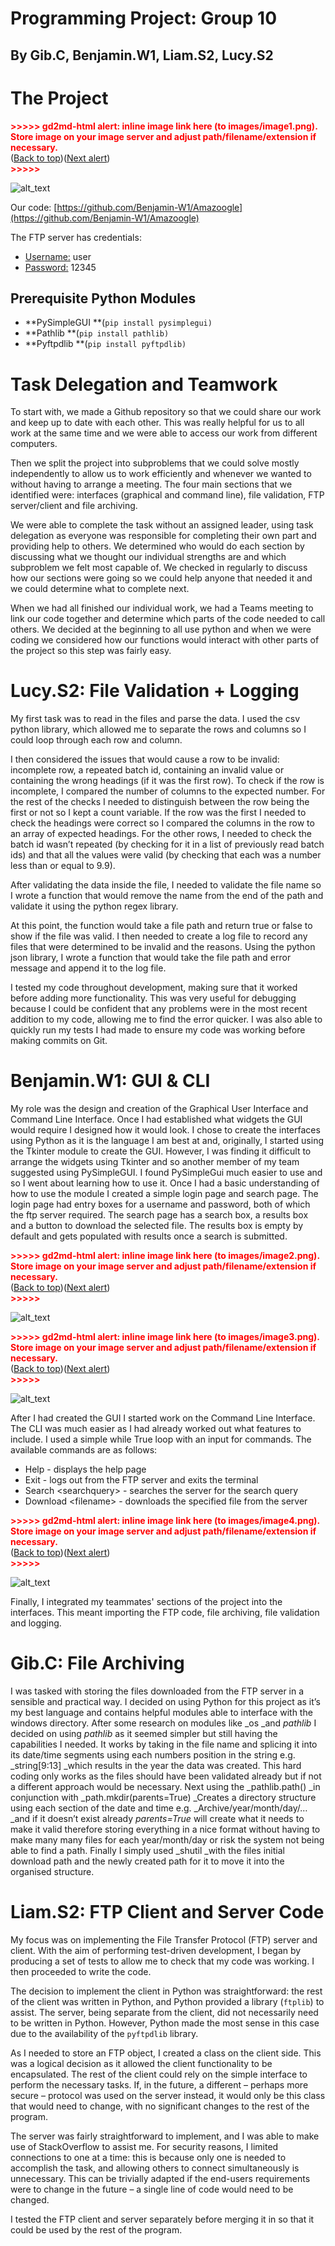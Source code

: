 # Programming Project: Group 10


## By Gib.C, Benjamin.W1, Liam.S2, Lucy.S2


# The Project 

<p id="gdcalert1" ><span style="color: red; font-weight: bold">>>>>>  gd2md-html alert: inline image link here (to images/image1.png). Store image on your image server and adjust path/filename/extension if necessary. </span><br>(<a href="#">Back to top</a>)(<a href="#gdcalert2">Next alert</a>)<br><span style="color: red; font-weight: bold">>>>>> </span></p>


![alt_text](images/image1.png "image_tooltip")


Our code: [https://github.com/Benjamin-W1/Amazoogle](https://github.com/Benjamin-W1/Amazoogle)

The FTP server has credentials:



* <span style="text-decoration:underline;">Username:</span> user
* <span style="text-decoration:underline;">Password:</span> 12345


## Prerequisite Python Modules



* **PySimpleGUI **(`pip install pysimplegui)`
* **Pathlib **(`pip install pathlib)`
* **Pyftpdlib **(`pip install pyftpdlib)`


# Task Delegation and Teamwork

To start with, we made a Github repository so that we could share our work and keep up to date with each other. This was really helpful for us to all work at the same time and we were able to access our work from different computers. 

Then we split the project into subproblems that we could solve mostly independently to allow us to work efficiently and whenever we wanted to without having to arrange a meeting. The four main sections that we identified were: interfaces (graphical and command line), file validation, FTP server/client and file archiving.

We were able to complete the task without an assigned leader, using task delegation as everyone was responsible for completing their own part and providing help to others. We determined who would do each section by discussing what we thought our individual strengths are and which subproblem we felt most capable of. We checked in regularly to discuss how our sections were going so we could help anyone that needed it and we could determine what to complete next.

When we had all finished our individual work, we had a Teams meeting to link our code together and determine which parts of the code needed to call others. We decided at the beginning to all use python and when we were coding we considered how our functions would interact with other parts of the project so this step was fairly easy.


# Lucy.S2: File Validation + Logging

My first task was to read in the files and parse the data. I used the csv python library, which allowed me to separate the rows and columns so I could loop through each row and column.

I then considered the issues that would cause a row to be invalid: incomplete row, a repeated batch id, containing an invalid value or containing the wrong headings (if it was the first row). To check if the row is incomplete, I compared the number of columns to the expected number. For the rest of the checks I needed to distinguish between the row being the first or not so I kept a count variable. If the row was the first I needed to check the headings were correct so I compared the columns in the row to an array of expected headings. For the other rows, I needed to check the batch id wasn’t repeated (by checking for it in a list of previously read batch ids) and that all the values were valid (by checking that each was a number less than or equal to 9.9).

After validating the data inside the file, I needed to validate the file name so I wrote a function that would remove the name from the end of the path and validate it using the python regex library.

At this point, the function would take a file path and return true or false to show if the file was valid. I then needed to create a log file to record any files that were determined to be invalid and the reasons. Using the python json library, I wrote a function that would take the file path and error message and append it to the log file.

I tested my code throughout development, making sure that it worked before adding more functionality. This was very useful for debugging because I could be confident that any problems were in the most recent addition to my code, allowing me to find the error quicker. I was also able to quickly run my tests I had made to ensure my code was working before making commits on Git.


# Benjamin.W1: GUI & CLI

My role was the design and creation of the Graphical User Interface and Command Line Interface. Once I had established what widgets the GUI would require I designed how it would look. I chose to create the interfaces using Python as it is the language I am best at and, originally, I started using the Tkinter module to create the GUI. However, I was finding it difficult to arrange the widgets using Tkinter and so another member of my team suggested using PySimpleGUI. I found PySimpleGui much easier to use and so I went about learning how to use it. Once I had a basic understanding of how to use the module I created a simple login page and search page. The login page had entry boxes for a username and password, both of which the ftp server required. The search page has a search box, a results box and a button to download the selected file. The results box is empty by default and gets populated with results once a search is submitted.



<p id="gdcalert2" ><span style="color: red; font-weight: bold">>>>>>  gd2md-html alert: inline image link here (to images/image2.png). Store image on your image server and adjust path/filename/extension if necessary. </span><br>(<a href="#">Back to top</a>)(<a href="#gdcalert3">Next alert</a>)<br><span style="color: red; font-weight: bold">>>>>> </span></p>


![alt_text](images/image2.png "image_tooltip")
 

<p id="gdcalert3" ><span style="color: red; font-weight: bold">>>>>>  gd2md-html alert: inline image link here (to images/image3.png). Store image on your image server and adjust path/filename/extension if necessary. </span><br>(<a href="#">Back to top</a>)(<a href="#gdcalert4">Next alert</a>)<br><span style="color: red; font-weight: bold">>>>>> </span></p>


![alt_text](images/image3.png "image_tooltip")


After I had created the GUI I started work on the Command Line Interface. The CLI was much easier as I had already worked out what features to include. I used a simple while True loop with an input for commands. The available commands are as follows:



* Help - displays the help page
* Exit - logs out from the FTP server and exits the terminal
* Search &lt;searchquery> - searches the server for the search query
* Download &lt;filename> - downloads the specified file from the server



<p id="gdcalert4" ><span style="color: red; font-weight: bold">>>>>>  gd2md-html alert: inline image link here (to images/image4.png). Store image on your image server and adjust path/filename/extension if necessary. </span><br>(<a href="#">Back to top</a>)(<a href="#gdcalert5">Next alert</a>)<br><span style="color: red; font-weight: bold">>>>>> </span></p>


![alt_text](images/image4.png "image_tooltip")


Finally, I integrated my teammates' sections of the project into the interfaces. This meant importing the FTP code, file archiving, file validation and logging.


# Gib.C: File Archiving 

I was tasked with storing the files downloaded from the FTP server in a sensible and practical way. I decided on using Python for this project as it’s my best language and contains helpful modules able to interface with the windows directory. After some research on modules like _os _and _pathlib_ I decided on using _pathlib_ as it seemed simpler but still having the capabilities I needed. It works by taking in the file name and splicing it into its date/time segments using each numbers position in the string e.g. _string[9:13] _which results in the year the data was created. This hard coding only works as the files should have been validated already but if not a different approach would be necessary. Next using the _pathlib.path() _in conjunction with _path.mkdir(parents=True) _Creates a directory structure using each section of the date and time e.g. _Archive/year/month/day/… _and if it doesn’t exist already _parents=True_ will create what it needs to make it valid therefore storing everything in a nice format without having to make many many files for each year/month/day or risk the system not being able to find a path. Finally I simply used _shutil _with the files initial download path and the newly created path for it to move it into the organised structure.


# Liam.S2: FTP Client and Server Code

My focus was on implementing the File Transfer Protocol (FTP) server and client. With the aim of performing test-driven development, I began by producing a set of tests to allow me to check that my code was working. I then proceeded to write the code.

The decision to implement the client in Python was straightforward: the rest of the client was written in Python, and Python provided a library (`ftplib`) to assist. The server, being separate from the client, did not necessarily need to be written in Python. However, Python made the most sense in this case due to the availability of the `pyftpdlib` library.

As I needed to store an FTP object, I created a class on the client side. This was a logical decision as it allowed the client functionality to be encapsulated. The rest of the client could rely on the simple interface to perform the necessary tasks. If, in the future, a different – perhaps more secure – protocol was used on the server instead, it would only be this class that would need to change, with no significant changes to the rest of the program.

The server was fairly straightforward to implement, and I was able to make use of StackOverflow to assist me. For security reasons, I limited connections to one at a time: this is because only one is needed to accomplish the task, and allowing others to connect simultaneously is unnecessary. This can be trivially adapted if the end-users requirements were to change in the future – a single line of code would need to be changed.

I tested the FTP client and server separately before merging it in so that it could be used by the rest of the program.
